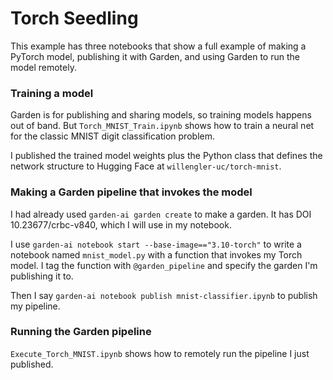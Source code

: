 # Torch Seedling

This example has three notebooks that show a full example of making a PyTorch model, publishing it with Garden, and using Garden to run the model remotely.

### Training a model

Garden is for publishing and sharing models, so training models happens out of band. But `Torch_MNIST_Train.ipynb` shows how to train a neural net for the classic MNIST digit classification problem.

I published the trained model weights plus the Python class that defines the network structure to Hugging Face at `willengler-uc/torch-mnist`.

### Making a Garden pipeline that invokes the model

I had already used `garden-ai garden create` to make a garden. It has DOI 10.23677/crbc-v840, which I will use in my notebook.

I use `garden-ai notebook start --base-image=="3.10-torch"` to write a notebook named `mnist_model.py` with a function that invokes my Torch model. I tag the function with `@garden_pipeline` and specify the garden I'm publishing it to.

Then I say `garden-ai notebook publish mnist-classifier.ipynb` to publish my pipeline.

### Running the Garden pipeline

`Execute_Torch_MNIST.ipynb` shows how to remotely run the pipeline I just published.